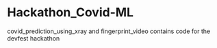 # Hackathon_Covid-ML

covid_prediction_using_xray and fingerprint_video contains code for the devfest hackathon
